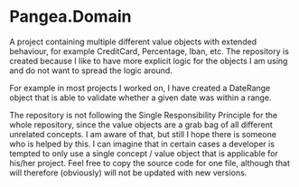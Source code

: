 # Pangea.Domain

A project containing multiple different value objects with extended behaviour, for example CreditCard, Percentage, Iban, etc. 
The repository is created because I like to have more explicit logic for the objects I am using and do not want to spread the logic around.

For example in most projects I worked on, I have created a DateRange object that is able to validate whether a given date was within a range. 

The repository is not following the Single Responsibility Principle for the whole repository, since the value objects are a grab bag of all different unrelated concepts. I am aware of that, but still I hope there is someone who is helped by this. I can imagine that in certain cases a developer is tempted to only use a single concept / value object that is applicable for his/her project. Feel free to copy the source code for one file, although that will therefore (obviously) will not be updated with new versions.
